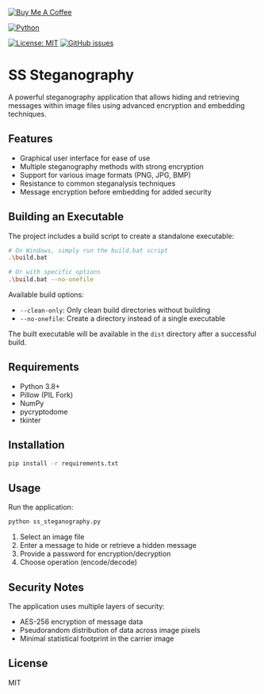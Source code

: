 [![Buy Me A Coffee](https://img.shields.io/badge/Buy%20Me%20A%20Coffee-Donate-brightgreen?logo=buymeacoffee)](https://www.buymeacoffee.com/armysarge)

[![Python](https://img.shields.io/badge/Python-3.8%2B-blue.svg)](https://www.python.org/)

[![License: MIT](https://img.shields.io/badge/License-MIT-blue.svg)](https://opensource.org/licenses/MIT)
[![GitHub issues](https://img.shields.io/github/issues/armysarge/ss-steganography)](https://github.com/armysarge/ss-steganography/issues)


# SS Steganography

A powerful steganography application that allows hiding and retrieving messages within image files using advanced encryption and embedding techniques.

## Features

- Graphical user interface for ease of use
- Multiple steganography methods with strong encryption
- Support for various image formats (PNG, JPG, BMP)
- Resistance to common steganalysis techniques
- Message encryption before embedding for added security

## Building an Executable

The project includes a build script to create a standalone executable:

```bash
# On Windows, simply run the build.bat script
.\build.bat

# Or with specific options
.\build.bat --no-onefile
```

Available build options:
- `--clean-only`: Only clean build directories without building
- `--no-onefile`: Create a directory instead of a single executable

The built executable will be available in the `dist` directory after a successful build.

## Requirements

- Python 3.8+
- Pillow (PIL Fork)
- NumPy
- pycryptodome
- tkinter

## Installation

```bash
pip install -r requirements.txt
```

## Usage

Run the application:

```bash
python ss_steganography.py
```

1. Select an image file
2. Enter a message to hide or retrieve a hidden message
3. Provide a password for encryption/decryption
4. Choose operation (encode/decode)

## Security Notes

The application uses multiple layers of security:
- AES-256 encryption of message data
- Pseudorandom distribution of data across image pixels
- Minimal statistical footprint in the carrier image

## License

MIT
